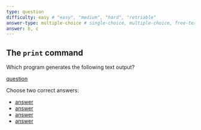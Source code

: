 ```yaml
---
type: question
difficulty: easy # "easy", "medium", "hard", "retriable"
answer-type: multiple-choice # single-choice, multiple-choice, free-text, multiple-free-texts, program
answer: b, c
---
```


## The `print` command

Which program generates the following text output?

[question](print/print.b.evy "evy:text")

Choose two correct answers:

- [answer](print/print.a.evy "evy:source")
- [answer](print/print.b.evy "evy:source")
- [answer](print/print.c.evy "evy:source")
- [answer](print/print.d.evy "evy:source")
